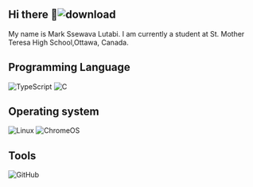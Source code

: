 ## Hi there 👋![download](https://github.com/user-attachments/assets/ccc6b378-8cd7-4f17-8b8b-3de028296457)



My name is Mark Ssewava Lutabi. I am currently a student at St. Mother Teresa High School,Ottawa, Canada.

## Programming Language
![TypeScript](https://img.shields.io/badge/typescript-%23007ACC.svg?style=for-the-badge&logo=typescript&logoColor=white)
![C](https://img.shields.io/badge/c-%2300599C.svg?style=for-the-badge&logo=c&logoColor=white)

## Operating system
<img src="https://img.shields.io/badge/Linux-FCC624?logo=linux&logoColor=white" alt="Linux"></a>
<img src="https://img.shields.io/badge/chrome%20os-3d89fc?logo=google%20chrome&logoColor=white" alt="ChromeOS"></a>

## Tools
  ![GitHub](https://img.shields.io/badge/github-%23121011.svg?style=for-the-badge&logo=github&logoColor=white)
